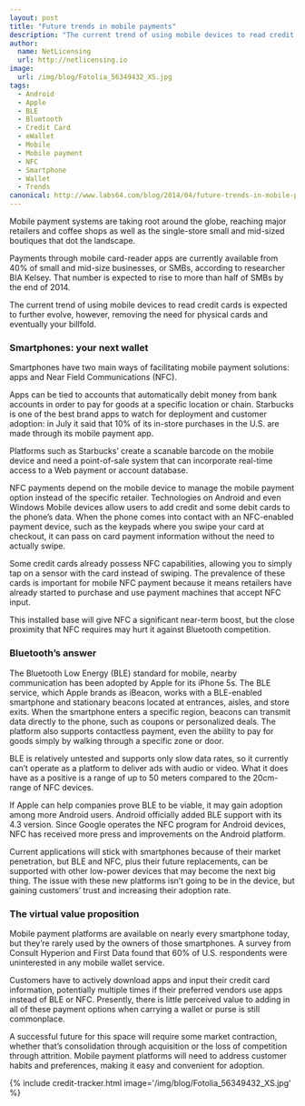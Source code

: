 ```yaml
---
layout: post
title: "Future trends in mobile payments"
description: "The current trend of using mobile devices to read credit cards is expected to further evolve, however, removing the need for physical cards and eventually your billfold"
author:
  name: NetLicensing
  url: http://netlicensing.io
image:
  url: /img/blog/Fotolia_56349432_XS.jpg
tags:
  - Android
  - Apple
  - BLE
  - Bluetooth
  - Credit Card
  - eWallet
  - Mobile
  - Mobile payment
  - NFC
  - Smartphone
  - Wallet
  - Trends
canonical: http://www.labs64.com/blog/2014/04/future-trends-in-mobile-payments/
---
```


Mobile payment systems are taking root around the globe, reaching major retailers and coffee shops as well as the single-store small and mid-sized boutiques that dot the landscape.

Payments through mobile card-reader apps are currently available from 40% of small and mid-size businesses, or SMBs, according to researcher BIA Kelsey. That number is expected to rise to more than half of SMBs by the end of 2014.

The current trend of using mobile devices to read credit cards is expected to further evolve, however, removing the need for physical cards and eventually your billfold.

### Smartphones: your next wallet

Smartphones have two main ways of facilitating mobile payment solutions: apps and Near Field Communications (NFC).

Apps can be tied to accounts that automatically debit money from bank accounts in order to pay for goods at a specific location or chain. Starbucks is one of the best brand apps to watch for deployment and customer adoption: in July it said that 10% of its in-store purchases in the U.S. are made through its mobile payment app.

Platforms such as Starbucks’ create a scanable barcode on the mobile device and need a point-of-sale system that can incorporate real-time access to a Web payment or account database.

NFC payments depend on the mobile device to manage the mobile payment option instead of the specific retailer. Technologies on Android and even Windows Mobile devices allow users to add credit and some debit cards to the phone’s data. When the phone comes into contact with an NFC-enabled payment device, such as the keypads where you swipe your card at checkout, it can pass on card payment information without the need to actually swipe.

Some credit cards already possess NFC capabilities, allowing you to simply tap on a sensor with the card instead of swiping. The prevalence of these cards is important for mobile NFC payment because it means retailers have already started to purchase and use payment machines that accept NFC input.

This installed base will give NFC a significant near-term boost, but the close proximity that NFC requires may hurt it against Bluetooth competition.

### Bluetooth’s answer

The Bluetooth Low Energy (BLE) standard for mobile, nearby communication has been adopted by Apple for its iPhone 5s. The BLE service, which Apple brands as iBeacon, works with a BLE-enabled smartphone and stationary beacons located at entrances, aisles, and store exits. When the smartphone enters a specific region, beacons can transmit data directly to the phone, such as coupons or personalized deals. The platform also supports contactless payment, even the ability to pay for goods simply by walking through a specific zone or door.

BLE is relatively untested and supports only slow data rates, so it currently can’t operate as a platform to deliver ads with audio or video. What it does have as a positive is a range of up to 50 meters compared to the 20cm-range of NFC devices.

If Apple can help companies prove BLE to be viable, it may gain adoption among more Android users. Android officially added BLE support with its 4.3 version. Since Google operates the NFC program for Android devices, NFC has received more press and improvements on the Android platform.

Current applications will stick with smartphones because of their market penetration, but BLE and NFC, plus their future replacements, can be supported with other low-power devices that may become the next big thing. The issue with these new platforms isn’t going to be in the device, but gaining customers’ trust and increasing their adoption rate.

### The virtual value proposition

Mobile payment platforms are available on nearly every smartphone today, but they’re rarely used by the owners of those smartphones. A survey from Consult Hyperion and First Data found that 60% of U.S. respondents were uninterested in any mobile wallet service.

Customers have to actively download apps and input their credit card information, potentially multiple times if their preferred vendors use apps instead of BLE or NFC. Presently, there is little perceived value to adding in all of these payment options when carrying a wallet or purse is still commonplace.

A successful future for this space will require some market contraction, whether that’s consolidation through acquisition or the loss of competition through attrition. Mobile payment platforms will need to address customer habits and preferences, making it easy and convenient for adoption.

{% include credit-tracker.html image='/img/blog/Fotolia_56349432_XS.jpg' %}
